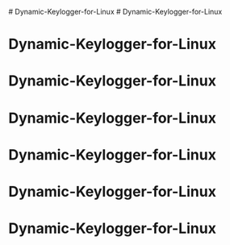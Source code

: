 
#   D y n a m i c - K e y l o g g e r - f o r - L i n u x 
 
 # Dynamic-Keylogger-for-Linux
# Dynamic-Keylogger-for-Linux
# Dynamic-Keylogger-for-Linux
# Dynamic-Keylogger-for-Linux
# Dynamic-Keylogger-for-Linux
# Dynamic-Keylogger-for-Linux
# Dynamic-Keylogger-for-Linux
